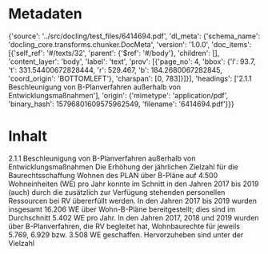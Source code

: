 # Metadaten
{'source': '../src/docling/test_files/6414694.pdf', 'dl_meta': {'schema_name': 'docling_core.transforms.chunker.DocMeta', 'version': '1.0.0', 'doc_items': [{'self_ref': '#/texts/32', 'parent': {'$ref': '#/body'}, 'children': [], 'content_layer': 'body', 'label': 'text', 'prov': [{'page_no': 4, 'bbox': {'l': 93.7, 't': 331.54400672828444, 'r': 529.467, 'b': 184.2680067282845, 'coord_origin': 'BOTTOMLEFT'}, 'charspan': [0, 783]}]}], 'headings': ['2.1.1 Beschleunigung von B-Planverfahren außerhalb von Entwicklungsmaßnahmen'], 'origin': {'mimetype': 'application/pdf', 'binary_hash': 15796801609575962549, 'filename': '6414694.pdf'}}}

# Inhalt
2.1.1 Beschleunigung von B-Planverfahren außerhalb von Entwicklungsmaßnahmen
Die Erhöhung der jährlichen Zielzahl für die Baurechtsschaffung Wohnen des PLAN über B-Pläne auf 4.500 Wohneinheiten (WE) pro Jahr konnte im Schnitt in den Jahren 2017 bis 2019 (auch) durch die zusätzlich zur Verfügung stehenden personellen Ressourcen bei RV übererfüllt werden. In den Jahren 2017 bis 2019 wurden insgesamt 16.206 WE über Wohn-B-Pläne bereitgestellt; dies sind im Durchschnitt 5.402 WE pro Jahr. In den Jahren 2017, 2018 und 2019 wurden über B-Planverfahren, die RV begleitet hat, Wohnbaurechte für jeweils 5.769, 6.929 bzw. 3.508 WE geschaffen. Hervorzuheben sind unter der Vielzahl